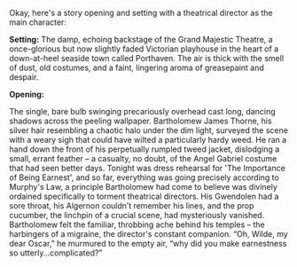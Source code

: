 Okay, here's a story opening and setting with a theatrical director as the main character:

**Setting:** The damp, echoing backstage of the Grand Majestic Theatre, a once-glorious but now slightly faded Victorian playhouse in the heart of a down-at-heel seaside town called Porthaven. The air is thick with the smell of dust, old costumes, and a faint, lingering aroma of greasepaint and despair.

**Opening:**

The single, bare bulb swinging precariously overhead cast long, dancing shadows across the peeling wallpaper. Bartholomew James Thorne, his silver hair resembling a chaotic halo under the dim light, surveyed the scene with a weary sigh that could have wilted a particularly hardy weed. He ran a hand down the front of his perpetually rumpled tweed jacket, dislodging a small, errant feather – a casualty, no doubt, of the Angel Gabriel costume that had seen better days. Tonight was dress rehearsal for 'The Importance of Being Earnest', and so far, everything was going precisely according to Murphy's Law, a principle Bartholomew had come to believe was divinely ordained specifically to torment theatrical directors. His Gwendolen had a sore throat, his Algernon couldn’t remember his lines, and the prop cucumber, the linchpin of a crucial scene, had mysteriously vanished. Bartholomew felt the familiar, throbbing ache behind his temples – the harbingers of a migraine, the director's constant companion. “Oh, Wilde, my dear Oscar,” he murmured to the empty air, “why did you make earnestness so utterly…complicated?”
